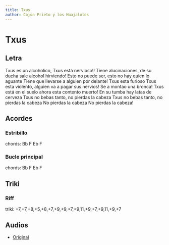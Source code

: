 ```yaml
---
title: Txus
author: Cojon Prieto y los Huajalotes
---
```

# Txus
## Letra
Txus es un alcoholico, Txus está nervioso!!
Tiene alucinaciones, de su ducha sale alcohol hirviendo!
Esto no puede ser, esto no hay quien lo aguante
Tiene que llevarse a alguien por delante!
Txus esta furioso
Txus esta violento, alguien va a pagar sus nervios!
Se a montao una bronca! Txus está en el suelo ahora esta contento muerto!
En su tumba hay latas de cerveza
Txus no bebas tanto, no pierdas la cabeza
Txus no bebas tanto, no pierdas la cabeza
No pierdas la cabeza
No pierdas la cabeza!


## Acordes
### Estribillo

chords: Bb F Eb F

### Bucle principal 

chords: Bb F Eb F

## Triki
### Riff
triki: +7,+7,+8,+5,+8,+7,+9,+9,+7,+9,11,+9,+7,+9,11,+9,+7

## Audios
- [Original](txus-kojon-prieto-y-los-huajolotes)